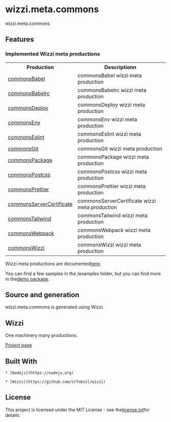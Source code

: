 # wizzi.meta.commons

wizzi.meta.commons


## Features
### Implemented Wizzi meta productions

<table>
<tr>
<th>Production<th>Descriptionn</tr>
<tr>
<td>
<a href https://github.com//wizzi.meta.commons/tree/master/.wizzi/ittf/lib/wizzi/productions/commonsBabel.wfproduction.ittf>commonsBabel</a><td>commonsBabel wizzi meta production</td>
</tr>
<tr>
<td>
<a href https://github.com//wizzi.meta.commons/tree/master/.wizzi/ittf/lib/wizzi/productions/commonsBabelrc.wfproduction.ittf>commonsBabelrc</a><td>commonsBabelrc wizzi meta production</td>
</tr>
<tr>
<td>
<a href https://github.com//wizzi.meta.commons/tree/master/.wizzi/ittf/lib/wizzi/productions/commonsDeploy.wfproduction.ittf>commonsDeploy</a><td>commonsDeploy wizzi meta production</td>
</tr>
<tr>
<td>
<a href https://github.com//wizzi.meta.commons/tree/master/.wizzi/ittf/lib/wizzi/productions/commonsEnv.wfproduction.ittf>commonsEnv</a><td>commonsEnv wizzi meta production</td>
</tr>
<tr>
<td>
<a href https://github.com//wizzi.meta.commons/tree/master/.wizzi/ittf/lib/wizzi/productions/commonsEslint.wfproduction.ittf>commonsEslint</a><td>commonsEslint wizzi meta production</td>
</tr>
<tr>
<td>
<a href https://github.com//wizzi.meta.commons/tree/master/.wizzi/ittf/lib/wizzi/productions/commonsGit.wfproduction.ittf>commonsGit</a><td>commonsGit wizzi meta production</td>
</tr>
<tr>
<td>
<a href https://github.com//wizzi.meta.commons/tree/master/.wizzi/ittf/lib/wizzi/productions/commonsPackage.wfproduction.ittf>commonsPackage</a><td>commonsPackage wizzi meta production</td>
</tr>
<tr>
<td>
<a href https://github.com//wizzi.meta.commons/tree/master/.wizzi/ittf/lib/wizzi/productions/commonsPostcss.wfproduction.ittf>commonsPostcss</a><td>commonsPostcss wizzi meta production</td>
</tr>
<tr>
<td>
<a href https://github.com//wizzi.meta.commons/tree/master/.wizzi/ittf/lib/wizzi/productions/commonsPrettier.wfproduction.ittf>commonsPrettier</a><td>commonsPrettier wizzi meta production</td>
</tr>
<tr>
<td>
<a href https://github.com//wizzi.meta.commons/tree/master/.wizzi/ittf/lib/wizzi/productions/commonsServerCertificate.wfproduction.ittf>commonsServerCertificate</a><td>commonsServerCertificate wizzi meta production</td>
</tr>
<tr>
<td>
<a href https://github.com//wizzi.meta.commons/tree/master/.wizzi/ittf/lib/wizzi/productions/commonsTailwind.wfproduction.ittf>commonsTailwind</a><td>commonsTailwind wizzi meta production</td>
</tr>
<tr>
<td>
<a href https://github.com//wizzi.meta.commons/tree/master/.wizzi/ittf/lib/wizzi/productions/commonsWebpack.wfproduction.ittf>commonsWebpack</a><td>commonsWebpack wizzi meta production</td>
</tr>
<tr>
<td>
<a href https://github.com//wizzi.meta.commons/tree/master/.wizzi/ittf/lib/wizzi/productions/commonsWizzi.wfproduction.ittf>commonsWizzi</a><td>commonsWizzi wizzi meta production</td>
</tr>
</table>



<p>Wizzi meta productions are documented<a href="https://stfnbssl.github.io/wizzi/docs/wizziplugins.html">here</a>.</p>



<p>You can find a few samples in the /examples folder, but you can find more in the<a href="https://github.com/wizzifactory/wizzi/tree/master/packages/wizzi-demo/.wizzi/ittf/examples/advanced/plugins">demo package</a>.</p>

## Source and generation
wizzi.meta.commons is generated using Wizzi.


## Wizzi

One machinery many productions.



<p><a href="https://stfnbssl.github.io/wizzi">Project page</a></p>

## Built With
    * [Nodejs](https://nodejs.org)
    
    * [Wizzi](https://github.com/stfnbssl/wizzi)
    

## License

<p>This project is licensed under the MIT License - see the<a href="license.txt">license.txt</a>for details.</p>

